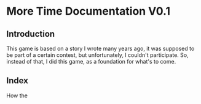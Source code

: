 # More Time Documentation V0.1
## Introduction

This game is based on a story I wrote many years ago, it was supposed to be part of a certain contest, but unfortunately, I couldn't participate.
So, instead of that, I did this game, as a foundation for what's to come.

## Index

How the 